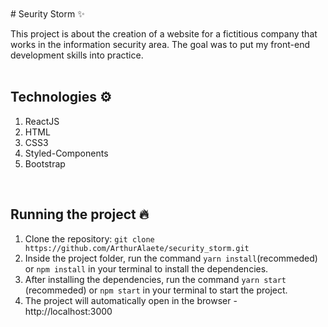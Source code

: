 <br>
<br>
# Seurity Storm ✨

This project is about the creation of a website for a fictitious company that works in the information security area. The goal was to put my front-end development skills into practice.
<br>
<br>

## Technologies ⚙️

1. ReactJS
2. HTML 
3. CSS3
4. Styled-Components
5. Bootstrap
<br>

## Running the project 🔥 

1. Clone the repository: `git clone https://github.com/ArthurAlaete/security_storm.git`
2. Inside the project folder, run the command `yarn install`(recommeded) or `npm install` in your terminal to install the dependencies.
3. After installing the dependencies, run the command `yarn start` (recommeded) or `npm start` in your terminal to start the project.
4. The project will automatically open in the browser - http://localhost:3000
<br>
<br>
